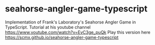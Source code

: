 # seahorse-angler-game-typescript
Implementation of Frank's Laboratory's Seahorse Angler Game in TypeScript. Tutorial at his youtube channel https://www.youtube.com/watch?v=EvC3ge_puQk Play this version here https://scmx.github.io/seahorse-angler-game-typescript
